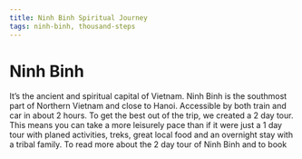 ```yaml
---
title: Ninh Binh Spiritual Journey
tags: ninh-binh, thousand-steps
---
```


# Ninh Binh

It’s the ancient and spiritual capital of Vietnam. Ninh Binh is the southmost part of Northern Vietnam and close to Hanoi. Accessible by both train and car in about 2 hours. To get the best out of the trip, we created a 2 day tour. This means you can take a more leisurely pace than if it were just a 1 day tour with planed activities, treks, great local food and an overnight stay with a tribal family. To read more about the 2 day tour of Ninh Binh and to book <click here>
